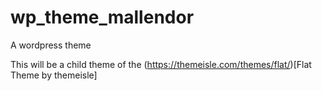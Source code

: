 # wp_theme_mallendor
A wordpress theme

This will be a child theme of the (https://themeisle.com/themes/flat/)[Flat Theme by themeisle]

